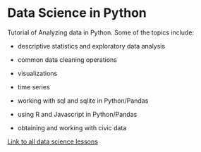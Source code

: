 # Data Science in Python

Tutorial of Analyzing data in Python. Some of the topics include:

* descriptive statistics and exploratory data analysis

* common data cleaning operations

* visualizations

* time series

* working with sql and sqlite in Python/Pandas

* using R and Javascript in Python/Pandas

* obtaining and working with civic data

[Link to all data science lessons](http://nbviewer.ipython.org/github/pkafei/Data-Science-in-Python/tree/master/tutorial/)